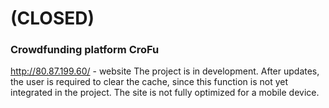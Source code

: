 # (CLOSED)

### Crowdfunding platform CroFu

http://80.87.199.60/ - website The project is in development. After updates, the user is required to clear the cache, since this function is not yet integrated in the project. The site is not fully optimized for a mobile device.
